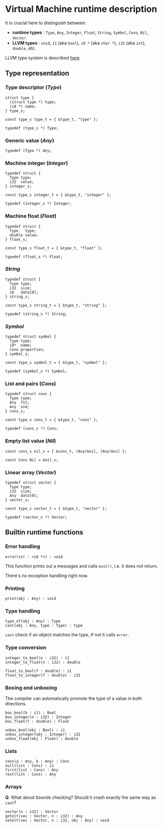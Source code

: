 # Virtual Machine runtime description

It is crucial here to distinguish between:

* **runtime types** : `Type`, `Any`, `Integer`, `Float`, `String`, `Symbol`, `Cons`, `Nil`, `Vector`. 
* **LLVM types** : `void`, `i1` (aka `bool`), `i8 *` (aka `char *`), `i32` (aka `int`), `double`, etc.

LLVM type system is described [here][LLVM types].

[LLVM types]: http://llvm.org/docs/LangRef.html#type-system

## Type representation

### Type descriptor (*Type*)

```
struct type {
  (struct type *) type;
  (i8 *) name;
} type_s;

const type_s type_t = { &type_t, "type" };

typedef (type_s *) Type;
```

### Generic value (*Any*)

```
typedef (Type *) Any;
```

### Machine integer (*Integer*)

```
typedef struct {
  Type type;
  i32  value;
} integer_s;

const type_s integer_t = { &type_t, "integer" };

typedef (integer_s *) Integer;
```

### Machine float (*Float*)

```
typedef struct {
  Type   type;
  double value;
} float_s;

const type_s float_t = { &type_t, "float" };

typedef (float_s *) Float;
```

### *String*

```
typedef struct {
  Type type;
  i32  size;
  i8   data[0];
} string_s;

const type_s string_t = { &type_t, "string" };

typedef (string_s *) String;
```

### *Symbol*

```
typedef struct symbol {
  Type type;
  i8*  name;
  Cons properties;
} symbol_s;

const type_s symbol_t = { &type_t, "symbol" };

typedef (symbol_s *) Symbol;
```


### List and pairs (*Cons*)

```
typedef struct cons {
  Type type;
  Any  fst;
  Any  snd;
} cons_s;

const type_s cons_t = { &type_t, "cons" };

typedef (cons_s *) Cons;
```

### Empty list value (*Nil*)

```
const cons_s nil_v = { &cons_t, (Any)&nil, (Any)&nil };

const Cons Nil = &nil_v;
```

### Linear array (*Vector*)

```
typedef struct vector {
  Type type;
  i32  size;
  Any  data[0];
} vector_s;

const type_s vector_t = { &type_t, "vector" };

typedef (vector_s *) Vector;
```


## Builtin runtime functions

### Error handling

```
error(str : <i8 *>) : void
```

This function prints out a messages and calls `exit()`, i.e. it does not return.

There's no exception handling right now.

### Printing

```
print(obj : Any) : void
```

### Type handling

```
type_of(obj : Any) : Type
cast(obj : Any, type : Type) : type
```

`cast` check if an object matches the type, if not it calls `error`.

### Type conversion

```	
integer_to_bool(n : i32) : i1
integer_to_float(n : i32) : double
```

```
float_to_bool(f : double) : i1
float_to_integer(f : double) : i32
```

### Boxing and unboxing

The compiler can automatically promote the type of a value in both directions.

```
box_bool(b : i1) : Bool
box_integer(n : i32) : Integer 
box_float(f : double) : Float
```

```
unbox_bool(obj : Bool) : i1
unbox_integer(obj : Integer) : i32
unbox_float(obj : Float) : double
```

### Lists

```
cons(a : Any, b : Any) : Cons
null(list : Cons) : i1
first(list : Cons) : Any
rest(list : Cons) : Any
```

### Arrays

**Q**: What about bounds checking? Should it crash exactly the same way as `cast`?

```
vector(n : i32) : Vector
getelt(vec : Vector, n : i32) : Any
setelt(vec : Vector, n : i32, obj : Any) : void
```